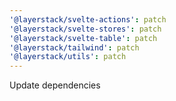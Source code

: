 ```yaml
---
'@layerstack/svelte-actions': patch
'@layerstack/svelte-stores': patch
'@layerstack/svelte-table': patch
'@layerstack/tailwind': patch
'@layerstack/utils': patch
---
```


Update dependencies
